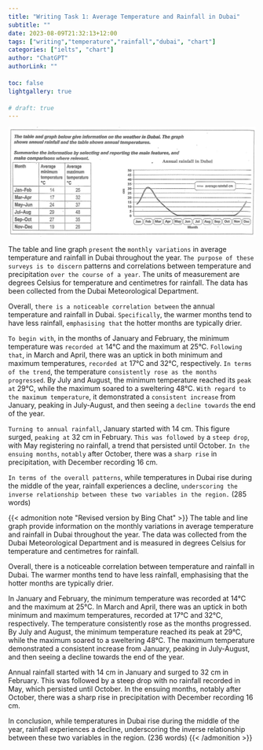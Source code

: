 ```yaml
---
title: "Writing Task 1: Average Temperature and Rainfall in Dubai"
subtitle: ""
date: 2023-08-09T21:32:13+12:00
tags: ["writing","temperature","rainfall","dubai", "chart"]
categories: ["ielts", "chart"]
author: "ChatGPT"
authorLink: ""

toc: false
lightgallery: true

# draft: true
---
```


![Chart](ielts-chart-dubai.png "Average Temperature and Rainfall in Dubai")

The table and line graph `present` the `monthly variations` in average temperature and rainfall in Dubai throughout the year. `The purpose of these surveys is to discern` patterns and correlations between temperature and precipitation `over the course of a year`. The units of measurement are degrees Celsius for temperature and centimetres for rainfall. The data has been collected from the Dubai Meteorological Department.

Overall, `there is a noticeable correlation between` the annual temperature and rainfall in Dubai. `Specifically`, the warmer months tend to have less rainfall, `emphasising that` the hotter months are typically drier.

`To begin with`, in the months of January and February, the minimum temperature was `recorded at` 14°C and the maximum at 25°C. `Following that`, in March and April, there was an uptick in both minimum and maximum temperatures, `recorded at` 17°C and 32°C, respectively. `In terms of the trend`, the temperature `consistently rose as the months progressed`. By July and August, the minimum temperature reached its `peak at` 29°C, while the maximum soared to a sweltering 48°C. `With regard to the maximum temperature`, it demonstrated a `consistent increase` from January, peaking in July-August, and then seeing a `decline towards` the end of the year.

`Turning to annual rainfall`, January started with 14 cm. This figure surged, `peaking at` 32 cm in February. `This was followed by` a `steep drop`, with May registering no rainfall, a trend that persisted until October. `In the ensuing months`, `notably` after October, there was a `sharp rise` in precipitation, with December recording 16 cm.

`In terms of the overall patterns`, while temperatures in Dubai rise during the middle of the year, rainfall experiences a decline, `underscoring the inverse relationship between these two variables in the region.` (285 words)

{{< admonition note "Revised version by Bing Chat" >}}
The table and line graph provide information on the monthly variations in average temperature and rainfall in Dubai throughout the year. The data was collected from the Dubai Meteorological Department and is measured in degrees Celsius for temperature and centimetres for rainfall.

Overall, there is a noticeable correlation between temperature and rainfall in Dubai. The warmer months tend to have less rainfall, emphasising that the hotter months are typically drier.

In January and February, the minimum temperature was recorded at 14°C and the maximum at 25°C. In March and April, there was an uptick in both minimum and maximum temperatures, recorded at 17°C and 32°C, respectively. The temperature consistently rose as the months progressed. By July and August, the minimum temperature reached its peak at 29°C, while the maximum soared to a sweltering 48°C. The maximum temperature demonstrated a consistent increase from January, peaking in July-August, and then seeing a decline towards the end of the year.

Annual rainfall started with 14 cm in January and surged to 32 cm in February. This was followed by a steep drop with no rainfall recorded in May, which persisted until October. In the ensuing months, notably after October, there was a sharp rise in precipitation with December recording 16 cm.

In conclusion, while temperatures in Dubai rise during the middle of the year, rainfall experiences a decline, underscoring the inverse relationship between these two variables in the region. (236 words)
{{< /admonition >}}
